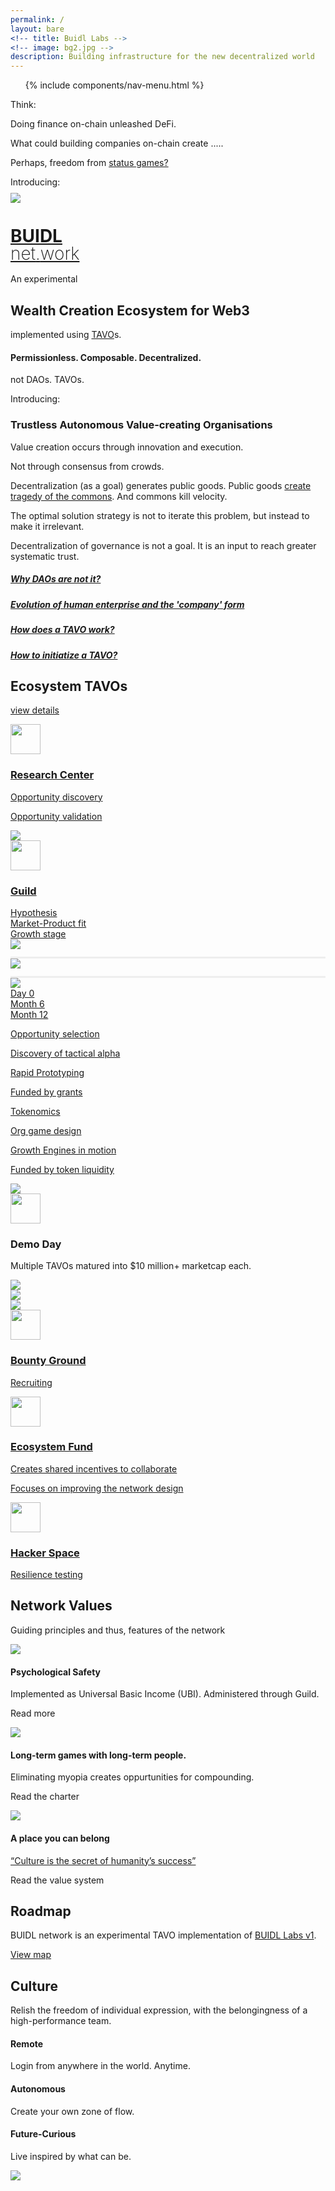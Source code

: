 ```yaml
---
permalink: /
layout: bare
<!-- title: Buidl Labs -->
<!-- image: bg2.jpg -->
description: Building infrastructure for the new decentralized world
---
```

<div class="grid-x align-right">
	<div class="small-12 medium-6 medium-offset-3 cell s-ws-top xs-ws-top-p">
		<ul class="menu align-right hover">
			{% include components/nav-menu.html %}
		</ul>
	</div>
</div> 
<div class="b-ws-top">
	<div class="grid-container">
		<div class="grid-x align-center">
			<div class="small-12 medium-10 large-6 cell b-ws-bottom b-ws-top">
				<p class="nm scolor2">Think:</p>
				<p class="f-1-25x ">Doing finance on-chain unleashed DeFi.</p> 
				<p class="f-1-25x">What could building companies on-chain create
				<span class="typewriter">
				    <span class="typewriter-text">....<span class="bc">.</span></span>
				</span></p>
				<p class="scolor">Perhaps, freedom from <a href="https://twitter.com/AdityaNayak/timelines/1327669398547681282">status games?</a></p>
				<p class="scolor2 b-ws-top b-ws-top-p m-ws-bottom">Introducing:</p>
				<div class="grid-x grid-padding-x ">
					<div class="small-2 cell np">
						<a href="{{site.url}}" class="nbr">
							<img src="{{site.url}}/assets/img/logo-medium.svg" style="margin-top:-0.4em">
						</a>
					</div>
					<div class="small-10 np shrink cell">
						<a href="{{site.url}}" class="nbr">
							<h1><span class="sans2 bkc nm f-1-5x" style="line-height:1;"> BUIDL </span> <br>
								<span class="sans bkc" style="line-height:1; font-weight: 200;">net<span class="bc bold">.</span>work</span></h1>
						</a>
					</div>
				</div>
				<div class="b-ws-top m-ws-top-p">An experimental</div>
				<h2 class="">Wealth Creation Ecosystem for Web3</h2>
				<div class="">implemented using <a href="{{site.url}}/tavo">TAVO</a>s.</div>
				<!-- <div class="f-1-25x">With</div> -->
				<h4 class="bc m-ws-top f-l">Permissionless. Composable. Decentralized.</h4>
			</div>
		</div>
	</div>
	<div class="lgbg">
		<div class="grid-container">
			<div class="grid-x align-center b-ws-top b-ws-bottom-p">
				<div class="small-12 medium-10 large-6 cell m-ws-top m-ws-bottom m-ws-top-p">
					<p class="bkc f-1-25x m-ws-bottom">not DAOs. TAVOs.</p>
					<p class="nm scolor">Introducing:</p>
					<h3>Trustless Autonomous Value-creating Organisations</h3>
					<p class="nm m-ws-top-p">Value creation occurs through innovation and execution.</p>
					<p>Not through consensus from crowds.</p>
					<p class="m-ws-top-p">Decentralization (as a goal) generates public goods. Public goods <a href="https://twitter.com/VitalikButerin/status/1240615674218717185">create</a> <a href="https://en.wikipedia.org/wiki/Tragedy_of_the_commons">tragedy of the commons</a>. And commons kill velocity.</p>
					<p>The optimal solution strategy is not to iterate this problem, but instead to make it irrelevant.</p>
					<p>Decentralization of governance is not a goal. It is an input to reach greater systematic trust.</p>
					<div class="grid-x b-ws-top">
						<div class="small-8 small-offset-6 cell">
							<a href="{{site.url}}/why-not-daos/">
								<div class="callout b hv a">
									<h5>Why DAOs are not it? </h5>
								</div>
							</a>
							<a href="{{site.url}}/enterprise/">
								<div class="callout b hv a">
									<h5>Evolution of human enterprise and the 'company' form</h5>
								</div>
							</a>
							<a href="{{site.url}}/tavo/">
								<div class="callout b hv a">
									<h5>How does a TAVO work? </h5>
								</div>
							</a>
							<a href="{{site.url}}/tavo#init">
								<div class="callout b hv a">
									<h5>How to initiatize a TAVO? </h5>
								</div>
							</a>
						</div>
					</div>
				</div>
			</div>
		</div>
	</div>
	<!-- The year is 2035. 
	The world's largest company is a DAO.
	DAOs are doing billion dollar mergers and acquisitions.
	____ what else do you see? <a href="https://twitter.com/intent/tweet?text=The%20year%20is%202035...%20%20%20@buidlnet_work">
	Tweet</a>. -->
	<div class="grid-container">
		<div class="grid-x align-center b-ws-top">
			<div class="small-12 large-10 cell m-ws-top m-ws-bottom">
				<div class="grid-x grid-padding-x">
					<div class="small-12 cell">
						<h2 class="n">Ecosystem TAVOs</h2>
						<p class="m-ws-bottom"><a href="{{site.url}}/ecosystem">view details</a></p>
					</div>
				</div>
				<div class="grid-x grid-padding-x b-ws-top">
					<div class="small-2 cell hvbg cs s-ws-top-p" style="padding-right: 0;">
						<a href="{{site.url}}/ecosystem#research" class="nbr">
							<img src="{{site.url}}/assets/img/data.svg" class=" xs-ws-bottom" style="width: 48px;">
							<h3>Research Center</h3>
							<p class="s2">Opportunity discovery</p>
							<p class="s2">Opportunity validation</p>
						</a>
					</div>
					<div class="small-1 cell">
						<img src="{{site.url}}/assets/img/arrow.svg" class="img-rt-1 b-ws-top op img-h">
					</div>
					<div class="small-6 cell hvbg cs s-ws-top-p">
						<a href="{{site.url}}/ecosystem#guild" class="nbr">
						<!-- <div class="callout b"> -->
							<img src="{{site.url}}/assets/img/dumbbell.svg" class="xs-ws-bottom" style="width: 48px;">
							<h3>Guild</h3>
							<div class="grid-x">
								<div class="small-4 cell s3 scolor2">
									Hypothesis
								</div>
								<div class="small-4 text-center cell s3 scolor2">
									Market-Product fit
								</div>
								<div class="small-4 cell scolor2 s3 text-right">
									Growth stage
								</div>
							</div>
							<div class="grid-x">
								<div class="shrink cell">
									<img src="{{site.url}}/assets/img/circle.png">
								</div>
								<div class="auto cell" style="border-top: 3px solid #eee; margin-top: 12px;">
								</div>
								<div class=" cell shrink">
									<img src="{{site.url}}/assets/img/circle.png">
								</div>
								<div class="auto cell" style="border-top: 3px solid #eee; margin-top: 12px;">
								</div>
								<div class="shrink cell">
									<img src="{{site.url}}/assets/img/circle.png">
								</div>
							</div>
							<div class="grid-x">
								<div class="small-4 cell s3 scolor2">
									Day 0
								</div>
								<div class="small-4 text-center cell s3 scolor2">
									Month 6
								</div>
								<div class="small-4 cell scolor2 s3 text-right">
									Month 12
								</div>
							</div>
							<div class="grid-x grid-padding-x">
								<div class="small-5 small-offset-1 cell">
									<p class="s2">Opportunity selection</p>
									<p class="s2">Discovery of tactical alpha</p>
									<p class="s2">Rapid Prototyping</p>
									<p class="s2">Funded by grants</p>
								</div>
								<div class="small-5 small-offset-1 cell">
									<p class="s2">Tokenomics</p>
									<p class="s2">Org game design</p>
									<p class="s2">Growth Engines in motion</p>
									<p class="s2">Funded by token liquidity</p>
								</div>
							</div>
							<!-- </div> -->
						</a>
						</div>
						<div class="small-1 cell">
							<img src="{{site.url}}/assets/img/arrow.svg" class="img-rt-1 b-ws-top op img-h">
						</div>
						<div class="small-2 cell s-ws-top-p">
							<!-- <div class="callout b"> -->
								<img src="{{site.url}}/assets/img/gold.svg" style="width: 48px;" class=" xs-ws-bottom">
								<h3>Demo Day</h3>
								<p class="s2">Multiple TAVOs matured into $10 million+ marketcap each.</p>
								<!-- </div> -->
							</div>
						</div>
						<div class="grid-x grid-padding-x m-ws-top">
							<div class="small-1 small-offset-3 cell">
								<img src="{{site.url}}/assets/img/arrow.svg" class="op img-h img-rt-0-5">
							</div>
							<div class="small-1 small-offset-1 cell">
								<img src="{{site.url}}/assets/img/arrow.svg" class="op img-h">
							</div>
							<div class="small-1 small-offset-1 cell">
								<img src="{{site.url}}/assets/img/arrow.svg" class="op img-h img-rt-3-5">
							</div>
						</div>
						<div class="grid-x grid-padding-x s-ws-top">
							<div class="small-3 small-offset-2 cell hvbg cs s-ws-top-p">
								<a href="{{site.url}}/ecosystem#bounty" class="nbr">
									<img src="{{site.url}}/assets/img/treasure-map.svg" class="xs-ws-bottom" style="width: 48px;">
									<h3>Bounty Ground</h3>
									<p class="s2">Recruiting</p>
								</a>
							</div>
							<div class="small-3 cell hvbg cs s-ws-top-p">
								<a href="{{site.url}}/ecosystem#fund" class="nbr">
									<img src="{{site.url}}/assets/img/guardian.svg" class=" xs-ws-bottom" style="width: 48px;">
									<h3>Ecosystem Fund</h3>
									<p class="s2">Creates shared incentives to collaborate</p>
									<p class="s2">Focuses on improving the network design</p>
								</a>
							</div>
							<div class="small-3 cell hvbg cs s-ws-top-p">
								<!-- <div class="callout b"> -->
									<a href="{{site.url}}/ecosystem#hacker" class="nbr">
										<img src="{{site.url}}/assets/img/helmet.svg" class="xs-ws-bottom" style="width: 48px;">
										<h3>Hacker Space</h3>
										<p class="s2">Resilience testing</p>
										<!-- </div> -->
									</a>
								</div>
							</div>
						</div>
					</div>
				</div>
				<div class="lgbg">
					<div class="grid-container">
						<div class="grid-x align-center b-ws-top">
							<div class="small-12 medium-10 large-8 cell m-ws-top b-ws-bottom">
								<div class="grid-x grid-padding-x m-ws-top">
									<div class="small-12 cell">
										<h2 class="">Network Values</h2>
										<p class="m-ws-bottom">Guiding principles and thus, features of the network</p>
									</div>
								</div>
								<div class="grid-x grid-padding-x">
									<div class="small-4 cell">
										<img src="{{site.url}}/assets/img/lotus-flower.svg" class="img-s xs-ws-bottom">
										<h4>Psychological Safety</h4>
										<p>Implemented as Universal Basic Income (UBI). Administered through Guild.</p>
										<p><a>Read more</a></p>
									</div>
									<div class="small-4 cell">
										<img src="{{site.url}}/assets/img/growth.svg" class="img-s xs-ws-bottom">
										<h4>Long-term games with long-term people.</h4>
										<p>Eliminating myopia creates oppurtunities for compounding.</p>
										<p>Read the <a>charter</a></p>
									</div>
									<div class="small-4 cell">
										<img src="{{site.url}}/assets/img/friends.svg" class="img-s xs-ws-bottom">
										<h4>A place you can belong</h4>
										<p><a href="https://slatestarcodex.com/2019/06/04/book-review-the-secret-of-our-success/">“Culture is the secret of humanity’s success”</a></p>
										<p>Read the <a>value system</a></p>
									</div>
				<!-- 	1. Use existing leverage. 
    1. Being a part of the ecosystem, you are validated to be an A-player
        1. + limits of engagement
    2. Validation will come from:
        1. On-chain evidence of competence from past work here.
        2. Distributed oracles
            1. A network of psycho-analysts
2. Take more risks
    1. Participate in upside of the ecosystem: long-term games with long-term people -> enabled by this incentive structure.
        1. Everyone gets tokens. 
            1. Tokens get value from:
                1.  the cashflow of grants
                    1. While people are finding the right product that goes viral.
            2. Seed equity/tokens in products that go viral.
3. Specific knowledge
    1. That accrues within the ecosystem of hands on execution.
        1. Network
        2. Skills
        3. Vantage -->
      </div>
    </div>
  </div>
</div>
</div>
<div class="grid-container">
	<div class="grid-x align-center b-ws-top">
		<div class="small-12 medium-10 large-8 cell m-ws-top m-ws-bottom">
			<div class="grid-x grid-padding-x">
				<div class="small-8 cell">
					<h2>Roadmap</h2>
					<p>BUIDL network is an experimental TAVO implementation of <a href="https://buidllabs.io">BUIDL Labs v1</a>.</p>
				</div>
				<div class="small-4 cell s-ws-top-p">
					<a class="button" href="{{site.url}}/roadmap/">View map</a>
				</div>
			</div>
		</div>
	</div>
</div>
</div>
<!-- <div class="lgbg">
<div class="grid-container">
<div class="grid-x align-center b-ws-top">
	<div class="small-12 medium-10 large-8 cell m-ws-top m-ws-bottom">
		<div class="grid-x grid-padding-x m-ws-top">
			<div class="small-12 cell">
				<h2 class="">Product Showcase</h2>
				<p class="b-ws-bottom">The journey till now</p>
			</div>
		</div>
		<div class="grid-x grid-padding-x">
			<div class="small-6 cell">
				<div class="callout b cs hv">
				<img src="{{site.url}}/assets/img/lotus.svg" class="img-s xs-ws-bottom">
				<h4>SOCH neutralcoin</h4>
				<p>Ethereum | Bitcoin Cash</p>
				<p class="s2 scolor3 nm">Stage 1: Guild</p>
				<div class="success progress">
				  <div class="progress-meter" style="width: 10%"></div>
				</div>
				<p>A simple resilient stablecoin that works.</p>
				<p><a>Overview</a></p>
			</div>
			</div>
			<div class="small-6 cell">
				<div class="callout b cs hv">
				<img src="{{site.url}}/assets/img/robotics.svg" class="img-s xs-ws-bottom">
				<h4>Cryptoverse Wars</h4>
				<p>Tezos</p>
				<p class="s2 scolor3 nm">Stage 1: Guild</p>
				<div class="success progress">
				  <div class="progress-meter" style="width: 90%"></div>
				</div>
				<p>Learn Smartpy by building a NFT cryptobot to fight the upcoming alien invasion</p> 
				<p><a>Overview</a></p>
			</div>
		</div>
		</div>
		<div class="grid-x grid-padding-x">
			<div class="small-6 cell">
				<div class="callout b cs hv">
				<img src="{{site.url}}/assets/img/yieldscan.svg" class="img-s xs-ws-bottom">
				<h4>Yieldscan</h4>
				<p>Polkadot</p>
				<p class="s2 scolor3 nm">Stage 1: Guild</p>
				<div class="success progress">
				  <div class="progress-meter" style="width: 70%"></div>
				</div>
				<p>Maximize your yield on staking. Simple. Succint. And Suave.</p>
				<p><a>Overview</a></p>
			</div>
			</div>
			<div class="small-6 cell">
				<div class="callout b cs hv">
				<img src="{{site.url}}/assets/img/filevideo.png" class="img-s xs-ws-bottom">
				<h4>File.Video</h4>
				<p>Filecoin | Livepeer</p>
				<p class="s2 scolor3 nm">Stage 1: Guild</p>
				<div class="success progress">
				  <div class="progress-meter" style="width: 80%"></div>
				</div>
				<p>Decentralized Youtube for everyone, that works.</p>
				<p><a>Overview</a></p>
			</div>
			<div class="grid-x">
				<div class="small-6 cell">
					Join a team
				</div>
				<div class="small-6 cell">
					Start a team
				</div>
			</div>
		</div>
		</div>
	</div>
</div>
</div>
</div> -->
<div class="grid-container">
	<div class="grid-x align-center b-ws-top">
		<div class="small-12 medium-10 large-8 cell m-ws-top m-ws-bottom">
			<div class="grid-x grid-padding-x m-ws-top">
				<div class="small-12 cell">
					<h2 class="">Culture</h2>
					<p class="b-ws-bottom">Relish the freedom of individual expression, with the belongingness of a high-performance team.</p>
				</div>
			</div>
			<div class="grid-x grid-padding-x s-ws-top">
				<div class="small-7 cell">
					<h4>Remote</h4>
					<p>Login from anywhere in the world. Anytime.</p>
					<h4 class="m-ws-top">Autonomous</h4>
					<p>Create your own zone of flow.</p>
					<h4 class="m-ws-top">Future-Curious</h4>
					<p>Live inspired by what can be.</p>
				</div>
				<div class="large-5">
					<img src="{{site.url}}/assets/img/placeholder.jpg">
				</div>
			</div>
		</div>
	</div>
</div>

